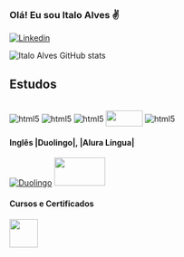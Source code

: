 ### Olá! Eu sou Italo Alves ✌


[![Linkedin](https://img.shields.io/badge/LinkedIn-0077B5?style=for-the-badge&logo=linkedin&logoColor=white)](https://www.linkedin.com/in/italo-alves-b66873231/)

![Italo Alves GitHub stats](https://github-readme-stats.vercel.app/api?username=devitalves&show_icons=true&theme=radical)

## Estudos

<div style="display: inline_block"><br/>
  <img align="center" alt="html5" src="https://img.shields.io/badge/Python-14354C?style=for-the-badge&logo=python&logoColor=white" />
  <img align="center" alt="html5" src="https://img.shields.io/badge/JavaScript-323330?style=for-the-badge&logo=javascript&logoColor=F7DF1E" />
  <img align="center" alt="html5"src="https://img.shields.io/badge/C%23-239120?style=for-the-badge&logo=c-sharp&logoColor=white" />
  <img <img align="center" src="https://datascientest.com/es/wp-content/uploads/sites/7/2020/10/power-bi-logo-1.jpg" width="65" height = "28"></a>
  <img align="center" alt="html5" src="https://img.shields.io/badge/Microsoft_Excel-217346?style=for-the-badge&logo=microsoft-excel&logoColor=white" />

</div>

#### Inglês |Duolingo|, |Alura Língua|

[![Duolingo](https://img.shields.io/badge/Duolingo-58CC02?style=for-the-badge&logo=Duolingo&logoColor=white)](https://www.duolingo.com/profile/000539.9c4yMHqS)
<a href="https://cursos.aluralingua.com.br/user/italo-alves">
  <img src="https://cdn.imp-multimedia.com/logos/br/cupom-de-desconto-alura-lingua.png" width="90" height = "50">
</a>


#### Cursos e Certificados
<a href="https://cursos.alura.com.br/user/italo-alves1">
  <img src="https://avatars.githubusercontent.com/u/4975968?s=200&v=4" width="50" height = "50">
</a>
